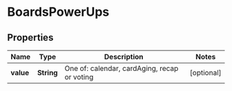 # BoardsPowerUps

## Properties
Name | Type | Description | Notes
------------ | ------------- | ------------- | -------------
**value** | **String** | One of: calendar, cardAging, recap or voting |  [optional]
